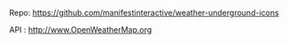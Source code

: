 Repo: https://github.com/manifestinteractive/weather-underground-icons

API : http://www.OpenWeatherMap.org


